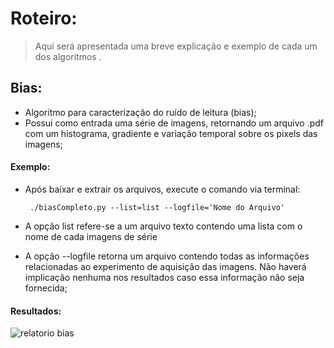 # Roteiro:
> Aqui será apresentada uma breve explicação e exemplo de cada um dos algoritmos .

## Bias:
  - Algoritmo para caracterização do ruído de leitura (bias);
  - Possui como entrada uma série de imagens, retornando um arquivo .pdf com um histograma,
gradiente e variação temporal sobre os pixels das imagens;

#### Exemplo:
  - Após baixar e extrair os arquivos, execute o comando via terminal:
  
         ./biasCompleto.py --list=list --logfile='Nome do Arquivo'
      
  - A opção list refere-se a um arquivo texto contendo uma lista com o nome de cada imagens de série
  - A opção --logfile retorna um arquivo contendo todas as informações relacionadas ao experimento 
de aquisição das imagens. Não haverá implicação nenhuma nos resultados caso essa informação não seja fornecida;

#### Resultados:
![relatorio bias](https://cloud.githubusercontent.com/assets/23655702/20595444/0c996ac0-b221-11e6-94e5-4e0b5d1700e8.png)


  
